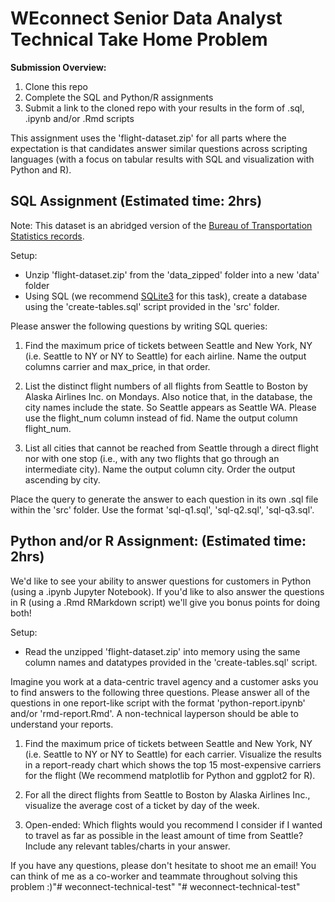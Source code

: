 # WEconnect Senior Data Analyst Technical Take Home Problem

**Submission Overview:**
1. Clone this repo 
2. Complete the SQL and Python/R assignments
3. Submit a link to the cloned repo with your results in the form of .sql, .ipynb and/or .Rmd scripts

This assignment uses the 'flight-dataset.zip' for all parts where the expectation is that candidates answer similar questions across scripting languages (with a focus on tabular results with SQL and visualization with Python and R).

## SQL Assignment (Estimated time: 2hrs)

Note: This dataset is an abridged version of the [Bureau of Transportation Statistics records](https://www.transtats.bts.gov/DL_SelectFields.asp?Table_ID=236&DB_Short_Name=On-Time).

Setup:
- Unzip 'flight-dataset.zip' from the 'data_zipped' folder into a new 'data' folder
- Using SQL (we recommend [SQLite3](https://www.sqlite.org/index.html) for this task), create a database using the 'create-tables.sql' script provided in the 'src' folder.

Please answer the following questions by writing SQL queries:
1. Find the maximum price of tickets between Seattle and New York, NY (i.e. Seattle to NY or NY to Seattle) for each airline. Name the output columns carrier and max_price, in that order.

2. List the distinct flight numbers of all flights from Seattle to Boston by Alaska Airlines Inc. on Mondays. Also notice that, in the database, the city names include the state. So Seattle appears as Seattle WA. Please use the flight_num column instead of fid. Name the output column flight_num.

3. List all cities that cannot be reached from Seattle through a direct flight nor with one stop (i.e., with any two flights that go through an intermediate city). Name the output column city. Order the output ascending by city.

Place the query to generate the answer to each question in its own .sql file within the 'src' folder.  Use the format 'sql-q1.sql', 'sql-q2.sql', 'sql-q3.sql'.

## Python and/or R Assignment: (Estimated time: 2hrs)
We'd like to see your ability to answer questions for customers in Python (using a .ipynb Jupyter Notebook). If you'd like to also answer the questions in R (using a .Rmd RMarkdown script) we'll give you bonus points for doing both!

Setup:
- Read the unzipped 'flight-dataset.zip' into memory using the same column names and datatypes provided in the 'create-tables.sql' script.

Imagine you work at a data-centric travel agency and a customer asks you to find answers to the following three questions. Please answer all of the questions in one report-like script with the format 'python-report.ipynb' and/or 'rmd-report.Rmd'. A non-technical layperson should be able to understand your reports.
1. Find the maximum price of tickets between Seattle and New York, NY (i.e. Seattle to NY or NY to Seattle) for each carrier. Visualize the results in a report-ready chart which shows the top 15 most-expensive carriers for the flight (We recommend matplotlib for Python and ggplot2 for R).

2. For all the direct flights from Seattle to Boston by Alaska Airlines Inc., visualize the average cost of a ticket by day of the week.

3. Open-ended: Which flights would you recommend I consider if I wanted to travel as far as possible in the least amount of time from Seattle? Include any relevant tables/charts in your answer.

If you have any questions, please don't hesitate to shoot me an email! You can think of me as a co-worker and teammate throughout solving this problem :)"# weconnect-technical-test" 
"# weconnect-technical-test" 
